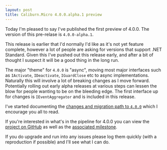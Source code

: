 ```yaml
---
layout: post
title: Caliburn.Micro 4.0.0.alpha.1 preview
---
```


Today I'm pleased to say I've published the first preview of 4.0.0. The version of this pre-relase is `4.0.0-alpha.1`.

This release is earlier that I'd normally I'd like as it's not yet feature complete, however a lot of people are asking for versions that support .NET Standard. Given this I've pushed out this release early, and after a bit of thought I suspect it will be a good thing in the long run.

The major "theme" for `4.0.0` is "async", moving most major interfaces such as `IActivate`, `IDeactivate`, `IGuardClose` etc to async implementations. Naturally this will involve a lot of breaking changes as I move forward. Potentially rolling out early alpha releases at various steps can lessen the blow for people wanting to be on the bleeding edge. The first interface up for changes is `IEventAggregator` and is included in this release.

I've started documenting the [changes and migration path to `4.0.0`](/documentation/4.0.0) which I encourage you all to read.

If you're interested in what's in the pipeline for 4.0.0 you can view the [project on GitHub](https://github.com/Caliburn-Micro/Caliburn.Micro/projects/5) as well as the [associated milestone](https://github.com/Caliburn-Micro/Caliburn.Micro/issues?q=is%3Aopen+is%3Aissue+milestone%3Av4.0.0).

If you do upgrade and run into any issues please log them quickly (with a reproduction if possible) and I'll see what I can do.